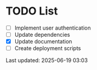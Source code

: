 # TODO List

- [ ] Implement user authentication
- [ ] Update dependencies
- [x] Update documentation
- [ ] Create deployment scripts

Last updated: 2025-06-19 03:03
